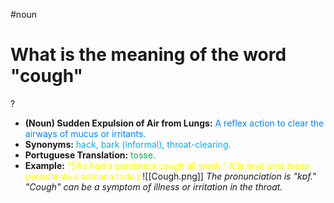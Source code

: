 #noun

# What is the meaning of the word "cough"
?
* **(Noun) Sudden Expulsion of Air from Lungs:** <span style="color:rgb(0, 132, 255)">A reflex action to clear the airways of mucus or irritants.</span>
* **Synonyms:** <span style="color:rgb(0, 176, 240)">hack, bark (informal), throat-clearing.</span>
* **Portuguese Translation:** <span style="color:rgb(0, 176, 80)">tosse.</span>
* **Example:** <span style="color:rgb(255, 255, 0)">"She had a persistent cough all week." (Ela teve uma tosse persistente a semana toda.)</span>
![[Cough.png]]
*The pronunciation is "kɒf." "Cough" can be a symptom of illness or irritation in the throat.*
<!--SR:!2025-07-16,15,290-->
